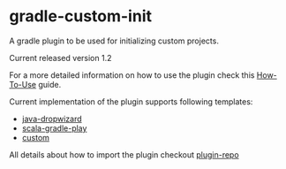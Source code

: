 # gradle-custom-init
A gradle plugin to be used for initializing custom projects.

Current released version 1.2

For a more detailed information on how to use the plugin check this [How-To-Use](https://github.com/maxbalan/gradle-custom-init/wiki/How-to-use) guide.

Current implementation of the plugin supports following templates:
- [java-dropwizard](https://github.com/maxbalan/gradle-custom-init/wiki/java-dropwizard-template)
- [scala-gradle-play](https://github.com/maxbalan/gradle-custom-init/wiki/scala-gradle-play-template)
- [custom](https://github.com/maxbalan/gradle-custom-init/wiki/custom-template)

All details about how to import the plugin checkout [plugin-repo](https://plugins.gradle.org/plugin/com.github.maxbalan.gradle-custom-init)
